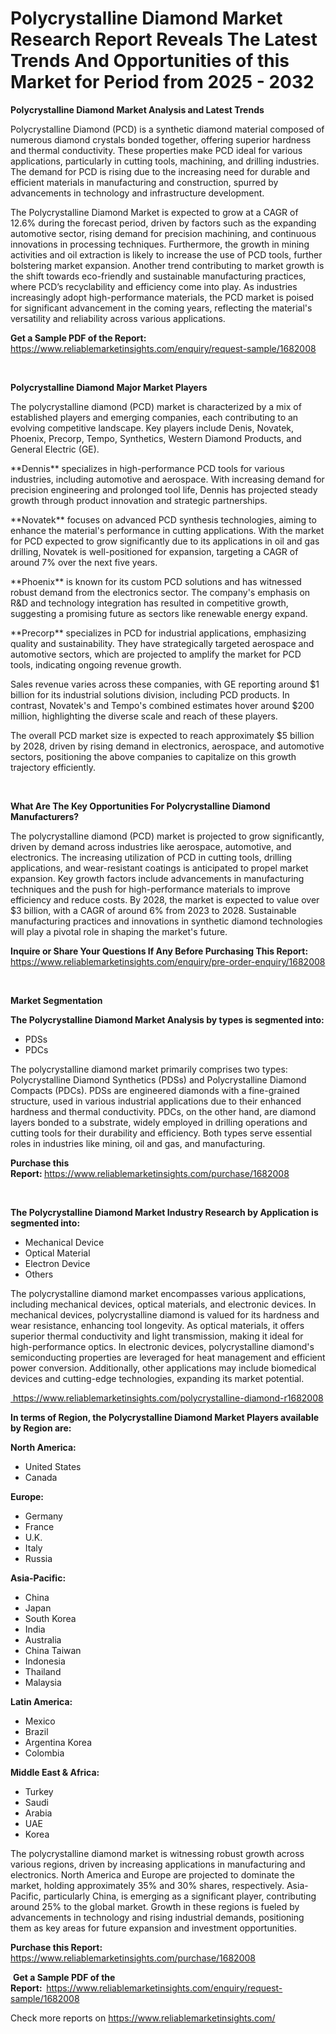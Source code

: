 <p><h1>Polycrystalline Diamond Market Research Report Reveals The Latest Trends And Opportunities of this Market for Period from 2025 - 2032</h1></p><p><strong>Polycrystalline Diamond Market Analysis and Latest Trends</strong></p>
<p><p>Polycrystalline Diamond (PCD) is a synthetic diamond material composed of numerous diamond crystals bonded together, offering superior hardness and thermal conductivity. These properties make PCD ideal for various applications, particularly in cutting tools, machining, and drilling industries. The demand for PCD is rising due to the increasing need for durable and efficient materials in manufacturing and construction, spurred by advancements in technology and infrastructure development.</p><p>The Polycrystalline Diamond Market is expected to grow at a CAGR of 12.6% during the forecast period, driven by factors such as the expanding automotive sector, rising demand for precision machining, and continuous innovations in processing techniques. Furthermore, the growth in mining activities and oil extraction is likely to increase the use of PCD tools, further bolstering market expansion. Another trend contributing to market growth is the shift towards eco-friendly and sustainable manufacturing practices, where PCD’s recyclability and efficiency come into play. As industries increasingly adopt high-performance materials, the PCD market is poised for significant advancement in the coming years, reflecting the material's versatility and reliability across various applications.</p></p>
<p><strong>Get a Sample PDF of the Report:&nbsp;</strong> <a href="https://www.reliablemarketinsights.com/enquiry/request-sample/1682008?utm_campaign=2214&utm_medium=2&utm_source=Github&utm_content=ia&utm_term=24032025&utm_id=polycrystalline-diamond">https://www.reliablemarketinsights.com/enquiry/request-sample/1682008</a></p>
<p>&nbsp;</p>
<p><strong>Polycrystalline Diamond Major Market Players</strong></p>
<p><p>The polycrystalline diamond (PCD) market is characterized by a mix of established players and emerging companies, each contributing to an evolving competitive landscape. Key players include Denis, Novatek, Phoenix, Precorp, Tempo, Synthetics, Western Diamond Products, and General Electric (GE).</p><p>**Dennis** specializes in high-performance PCD tools for various industries, including automotive and aerospace. With increasing demand for precision engineering and prolonged tool life, Dennis has projected steady growth through product innovation and strategic partnerships.</p><p>**Novatek** focuses on advanced PCD synthesis technologies, aiming to enhance the material's performance in cutting applications. With the market for PCD expected to grow significantly due to its applications in oil and gas drilling, Novatek is well-positioned for expansion, targeting a CAGR of around 7% over the next five years.</p><p>**Phoenix** is known for its custom PCD solutions and has witnessed robust demand from the electronics sector. The company's emphasis on R&D and technology integration has resulted in competitive growth, suggesting a promising future as sectors like renewable energy expand.</p><p>**Precorp** specializes in PCD for industrial applications, emphasizing quality and sustainability. They have strategically targeted aerospace and automotive sectors, which are projected to amplify the market for PCD tools, indicating ongoing revenue growth.</p><p>Sales revenue varies across these companies, with GE reporting around $1 billion for its industrial solutions division, including PCD products. In contrast, Novatek's and Tempo's combined estimates hover around $200 million, highlighting the diverse scale and reach of these players.</p><p>The overall PCD market size is expected to reach approximately $5 billion by 2028, driven by rising demand in electronics, aerospace, and automotive sectors, positioning the above companies to capitalize on this growth trajectory efficiently.</p></p>
<p>&nbsp;</p>
<p><strong>What Are The Key Opportunities For Polycrystalline Diamond Manufacturers?</strong></p>
<p><p>The polycrystalline diamond (PCD) market is projected to grow significantly, driven by demand across industries like aerospace, automotive, and electronics. The increasing utilization of PCD in cutting tools, drilling applications, and wear-resistant coatings is anticipated to propel market expansion. Key growth factors include advancements in manufacturing techniques and the push for high-performance materials to improve efficiency and reduce costs. By 2028, the market is expected to value over $3 billion, with a CAGR of around 6% from 2023 to 2028. Sustainable manufacturing practices and innovations in synthetic diamond technologies will play a pivotal role in shaping the market's future.</p></p>
<p><strong>Inquire or Share Your Questions If Any Before Purchasing This Report:</strong> <a href="https://www.reliablemarketinsights.com/enquiry/pre-order-enquiry/1682008?utm_campaign=2214&utm_medium=2&utm_source=Github&utm_content=ia&utm_term=24032025&utm_id=polycrystalline-diamond">https://www.reliablemarketinsights.com/enquiry/pre-order-enquiry/1682008</a></p>
<p>&nbsp;</p>
<p><strong>Market Segmentation</strong></p>
<p><strong>The Polycrystalline Diamond Market Analysis by types is segmented into:</strong></p>
<p><ul><li>PDSs</li><li>PDCs</li></ul></p>
<p><p>The polycrystalline diamond market primarily comprises two types: Polycrystalline Diamond Synthetics (PDSs) and Polycrystalline Diamond Compacts (PDCs). PDSs are engineered diamonds with a fine-grained structure, used in various industrial applications due to their enhanced hardness and thermal conductivity. PDCs, on the other hand, are diamond layers bonded to a substrate, widely employed in drilling operations and cutting tools for their durability and efficiency. Both types serve essential roles in industries like mining, oil and gas, and manufacturing.</p></p>
<p><strong>Purchase this Report:&nbsp;</strong><a href="https://www.reliablemarketinsights.com/purchase/1682008?utm_campaign=2214&utm_medium=2&utm_source=Github&utm_content=ia&utm_term=24032025&utm_id=polycrystalline-diamond">https://www.reliablemarketinsights.com/purchase/1682008</a></p>
<p>&nbsp;</p>
<p><strong>The Polycrystalline Diamond Market Industry Research by Application is segmented into:</strong></p>
<p><ul><li>Mechanical Device</li><li>Optical Material</li><li>Electron Device</li><li>Others</li></ul></p>
<p><p>The polycrystalline diamond market encompasses various applications, including mechanical devices, optical materials, and electronic devices. In mechanical devices, polycrystalline diamond is valued for its hardness and wear resistance, enhancing tool longevity. As optical materials, it offers superior thermal conductivity and light transmission, making it ideal for high-performance optics. In electronic devices, polycrystalline diamond's semiconducting properties are leveraged for heat management and efficient power conversion. Additionally, other applications may include biomedical devices and cutting-edge technologies, expanding its market potential.</p></p>
<p><a href="https://www.reliablemarketinsights.com/polycrystalline-diamond-r1682008?utm_campaign=2214&utm_medium=2&utm_source=Github&utm_content=ia&utm_term=24032025&utm_id=polycrystalline-diamond">&nbsp;https://www.reliablemarketinsights.com/polycrystalline-diamond-r1682008</a></p>
<p><strong>In terms of Region, the Polycrystalline Diamond Market Players available by Region are:</strong></p>
<p>
    <p> <strong> North America: </strong>
        <ul>
            <li>United States</li>
            <li>Canada</li>
        </ul>
        </p> 
    <p> <strong> Europe: </strong>
        <ul>
            <li>Germany</li>
            <li>France</li>
            <li>U.K.</li>
            <li>Italy</li>
            <li>Russia</li>
        </ul>
        </p> 
    <p> <strong> Asia-Pacific: </strong>
        <ul>
            <li>China</li>
            <li>Japan</li>
            <li>South Korea</li>
            <li>India</li>
            <li>Australia</li>
            <li>China Taiwan</li>
            <li>Indonesia</li>
            <li>Thailand</li>
            <li>Malaysia</li>
        </ul>
        </p> 
    <p> <strong> Latin America: </strong>
        <ul>
            <li>Mexico</li>
            <li>Brazil</li>
            <li>Argentina Korea</li>
            <li>Colombia</li>
        </ul>
        </p> 
    <p> <strong> Middle East & Africa: </strong>
        <ul>
            <li>Turkey</li>
            <li>Saudi</li>
            <li>Arabia</li>
            <li>UAE</li>
            <li>Korea</li>
        </ul>
    </p>
    </p>
<p><p>The polycrystalline diamond market is witnessing robust growth across various regions, driven by increasing applications in manufacturing and electronics. North America and Europe are projected to dominate the market, holding approximately 35% and 30% shares, respectively. Asia-Pacific, particularly China, is emerging as a significant player, contributing around 25% to the global market. Growth in these regions is fueled by advancements in technology and rising industrial demands, positioning them as key areas for future expansion and investment opportunities.</p></p>
<p><strong>Purchase this Report: </strong><a href="https://www.reliablemarketinsights.com/purchase/1682008?utm_campaign=2214&utm_medium=2&utm_source=Github&utm_content=ia&utm_term=24032025&utm_id=polycrystalline-diamond">https://www.reliablemarketinsights.com/purchase/1682008</a></p>
<p>&nbsp;<strong>Get a Sample PDF of the Report:&nbsp;&nbsp;</strong><a href="https://www.reliablemarketinsights.com/enquiry/request-sample/1682008?utm_campaign=2214&utm_medium=2&utm_source=Github&utm_content=ia&utm_term=24032025&utm_id=polycrystalline-diamond">https://www.reliablemarketinsights.com/enquiry/request-sample/1682008</a></p>
<p><strong></strong></p>
<p>Check more reports on <a href="https://www.reliablemarketinsights.com/?utm_campaign=2214&utm_medium=2&utm_source=Github&utm_content=ia&utm_term=24032025&utm_id=polycrystalline-diamond">https://www.reliablemarketinsights.com/</a></p>